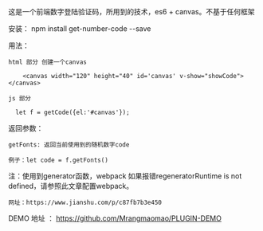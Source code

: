 这是一个前端数字登陆验证码，所用到的技术，es6 + canvas。不基于任何框架

安装： npm install get-number-code --save

用法：

    html 部分 创建一个canvas
    
        <canvas width="120" height="40" id='canvas' v-show="showCode"></canvas>
        
    js 部分
    
      let f = getCode({el:'#canvas'});
      
返回参数：

    getFonts: 返回当前使用到的随机数字code
    
    例子：let code = f.getFonts()
    
注：使用到generator函数，webpack 如果报错regeneratorRuntime is not defined，请参照此文章配置webpack。

    网址：https://www.jianshu.com/p/c87fb7b3e450
   
 DEMO 地址 ： https://github.com/Mrangmaomao/PLUGIN-DEMO
